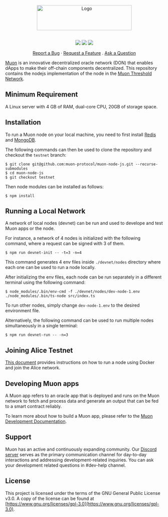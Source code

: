 <div align="center">
  <a href="https://www.muon.net/" target="_blank">
    <img src="https://assets.website-files.com/614c6fa0cc868403c37c5e53/614c6fa0cc8684353e7c5e63_muon-logo.svg" alt="Logo" width="302" height="80">
  </a>
</div>
<br/>
<div align="center">

[![](https://img.shields.io/badge/Discord-Join_Chat-blue.svg)](https://discord.com/invite/rcK4p8g7Ce)
[![](https://img.shields.io/badge/Documents-Development-blue.svg)](https://dev.muon.net/)
[![](https://img.shields.io/badge/Git_Book-Muon_network-blue.svg)](https://docs.muon.net/muon-network/)

<a href="https://github.com/muon-protocol/muon-node-js/issues/new?assignees=&labels=bug&template=01_BUG_REPORT.md&title=bug%3A+">Report a Bug</a>
·
<a href="https://github.com/muon-protocol/muon-node-js/issues/new?assignees=&labels=enhancement&template=02_FEATURE_REQUEST.md&title=feat%3A+">Request a Feature</a>
.
<a href="https://github.com/muon-protocol/muon-node-js/discussions">Ask a Question</a>

</div>

[Muon](https://muon.net) is an innovative decentralized oracle network (DON) that enables dApps to make their off-chain components decentralized. This repository contains the nodejs implementation of the node in the [Muon Threshold Network](https://docs.muon.net/muon-network/architecture/threshold-network).


## Minimum Requirement

A Linux server with 4 GB of RAM, dual-core CPU, 20GB of storage space. 

## Installation

To run a Muon node on your local machine, you need to first install [Redis](https://redis.com) and [MongoDB](https://www.mongodb.com/).


The following commands can then be used to clone the repository and checkout the `testnet` branch:

    $ git clone git@github.com:muon-protocol/muon-node-js.git --recurse-submodules
    $ cd muon-node-js
    $ git checkout testnet
    
Then node modules can be installed as follows:
    
    $ npm install


## Running a Local Network

A network of local nodes (devnet) can be run and used to develope and test Muon apps or the node.


For instance, a network of 4 nodes is initialized with the following command, where a request can be signed with 3 of them.

    $ npm run devnet-init -- -t=3 -n=4
    
This command generates 4 env files inside `./devnet/nodes` directory where each one can be used to run a node locally.

After initializing the env files, each node can be run separately in a different terminal using the following command:

    $ node_modules/.bin/env-cmd -f ./devnet/nodes/dev-node-1.env ./node_modules/.bin/ts-node src/index.ts

To run other nodes, simply change `dev-node-1.env` to the desired environment file.

Alternatively, the following command can be used to run multiple nodes simultaneously in a single terminal:

    $ npm run devnet-run -- -n=3
    

## Joining Alice Testnet

[This document](https://docs.muon.net/muon-network/muon-nodes/joining-alice-testnet) 
provides instructions on how to run a node using Docker and join the Alice network.

## Developing Muon apps
A Muon app refers to an oracle app that is deployed and runs on the Muon network to fetch and process data and generate an output that can be fed to a smart contract reliably.

To learn more about how to build a Muon app, please refer to the [Muon Development Documentation](https://dev.muon.net/).


## Support
Muon has an active and continuously expanding community. Our [Discord server](https://discord.com/invite/rcK4p8g7Ce) serves as the primary communication channel for day-to-day interactions and addressing development-related inquiries. 
You can ask your development related questions in #dev-help channel.

## License
This project is licensed under the terms of the GNU General Public License v3.0.
A copy of the license can be found at [https://www.gnu.org/licenses/gpl-3.0](https://www.gnu.org/licenses/gpl-3.0).
 